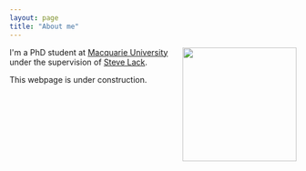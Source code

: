 ```yaml
---
layout: page
title: "About me"
---
```



<a href="url"><img src="http://gtendas.github.io/assets/kintoun.jpg" align="right" width="200" ></a>


I'm a PhD student at [Macquarie University](https://mq.edu.au) under the supervision of [Steve Lack](http://maths.mq.edu.au/~slack/).

This webpage is under construction. 

